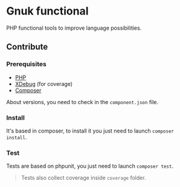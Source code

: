 # Gnuk functional

PHP functional tools to improve language possibilities.

## Contribute

### Prerequisites

* [PHP](https://www.php.net/)
* [XDebug](https://xdebug.org/) (for coverage)
* [Composer](https://getcomposer.org/)

About versions, you need to check in the `component.json` file.

### Install

It's based in composer, to install it you just need to launch `composer install`.

### Test

Tests are based on phpunit, you just need to launch `composer test`.

> Tests also collect coverage inside `coverage` folder.
